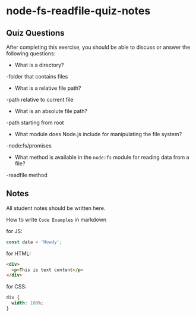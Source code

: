 # node-fs-readfile-quiz-notes

## Quiz Questions

After completing this exercise, you should be able to discuss or answer the following questions:

- What is a directory?

-folder that contains files

- What is a relative file path?

-path relative to current file

- What is an absolute file path?

-path starting from root

- What module does Node.js include for manipulating the file system?

-node:fs/promises

- What method is available in the `node:fs` module for reading data from a file?

-readfile method

## Notes

All student notes should be written here.

How to write `Code Examples` in markdown

for JS:

```javascript
const data = 'Howdy';
```

for HTML:

```html
<div>
  <p>This is text content</p>
</div>
```

for CSS:

```css
div {
  width: 100%;
}
```
